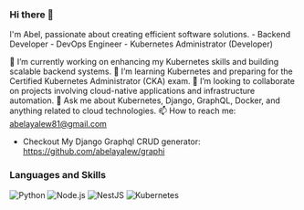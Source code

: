 ### Hi there 👋
I'm Abel, passionate about creating efficient software solutions.
    - Backend Developer
    - DevOps Engineer 
    - Kubernetes Administrator (Developer) 

🔭 I’m currently working on enhancing my Kubernetes skills and building scalable backend systems.
🌱 I’m learning Kubernetes and preparing for the Certified Kubernetes Administrator (CKA) exam.
👯 I’m looking to collaborate on projects involving cloud-native applications and infrastructure automation.
💬 Ask me about Kubernetes, Django, GraphQL, Docker, and anything related to cloud technologies.
📫 How to reach me: abelayalew81@gmail.com

- Checkout My Django Graphql CRUD generator: https://github.com/abelayalew/graphi

<!--- ![](https://komarev.com/ghpvc/?username=abelayalew&color=green) --->


### Languages and Skills

![Python](https://img.shields.io/badge/-Python-000?&logo=Python)
![Node.js](https://img.shields.io/badge/-Node.js-43853d?&logo=node.js&logoColor=white)
![NestJS](https://img.shields.io/badge/-NestJS-ea2845?&logo=nestjs&logoColor=white)
![Kubernetes](https://img.shields.io/badge/-Kubernetes-326ce5?&logo=kubernetes&logoColor=white)

